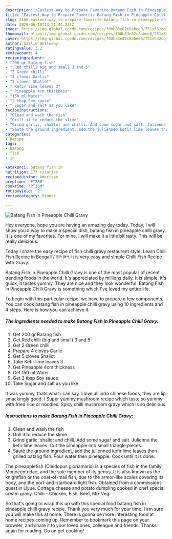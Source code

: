 ```yaml
---
description: "Easiest Way to Prepare Favorite Batang Fish in Pineapple Chilli Gravy"
title: "Easiest Way to Prepare Favorite Batang Fish in Pineapple Chilli Gravy"
slug: 2160-easiest-way-to-prepare-favorite-batang-fish-in-pineapple-chilli-gravy
date: 2020-06-10T13:51:44.231Z
image: https://img-global.cpcdn.com/recipes/f00b83e82c8abee0/751x532cq70/batang-fish-in-pineapple-chilli-gravy-recipe-main-photo.jpg
thumbnail: https://img-global.cpcdn.com/recipes/f00b83e82c8abee0/751x532cq70/batang-fish-in-pineapple-chilli-gravy-recipe-main-photo.jpg
cover: https://img-global.cpcdn.com/recipes/f00b83e82c8abee0/751x532cq70/batang-fish-in-pineapple-chilli-gravy-recipe-main-photo.jpg
author: Sallie Holloway
ratingvalue: 3.2
reviewcount: 4
recipeingredient:
- "200 gr Batang fish"
- " Red chilli big and small 3 and 5"
- "2 Green chilli"
- "4 cloves Garlic"
- "5 cloves Shallot"
- " Kefir lime leaves 3"
- " Pineapple 4cm thickness"
- "150 ml Water"
- "2 tbsp Soy sauce"
- " Sugar and salt as you like"
recipeinstructions:
- "Clean and wash the fish"
- "Grill it to reduce the slime"
- "Grind garlic, shallot and chilli. Add some sugar and salt. Julienne the kefir lime leaves. Cut the pineapple into small triangle pieces."
- "Sauté the ground ingredient, add the julienned kefir lime leaves then grilled batang fish. Pour water then pineapple. Cook until it is done."
categories:
- Recipe
tags:
- batang
- fish
- in

katakunci: batang fish in 
nutrition: 177 calories
recipecuisine: American
preptime: "PT28M"
cooktime: "PT33M"
recipeyield: "2"
recipecategory: Dinner

---
```



![Batang Fish in Pineapple Chilli Gravy](https://img-global.cpcdn.com/recipes/f00b83e82c8abee0/751x532cq70/batang-fish-in-pineapple-chilli-gravy-recipe-main-photo.jpg)

Hey everyone, hope you are having an amazing day today. Today, I will show you a way to make a special dish, batang fish in pineapple chilli gravy. It is one of my favorites. For mine, I will make it a little bit tasty. This will be really delicious.

Today I share the easy recipe of fish chilli gravy restaurent style. Learn Chilli Fish Recipe in Bengali / চিলি ফিশ. It is very easy and simple Chilli Fish Recipe with Gravy.

Batang Fish in Pineapple Chilli Gravy is one of the most popular of recent trending foods in the world. It's appreciated by millions daily. It is simple, it's quick, it tastes yummy. They are nice and they look wonderful. Batang Fish in Pineapple Chilli Gravy is something which I've loved my entire life.


To begin with this particular recipe, we have to prepare a few components. You can cook batang fish in pineapple chilli gravy using 10 ingredients and 4 steps. Here is how you can achieve it.

<!--inarticleads1-->

##### The ingredients needed to make Batang Fish in Pineapple Chilli Gravy:

1. Get 200 gr Batang fish
1. Get  Red chilli (big and small) 3 and 5
1. Get 2 Green chilli
1. Prepare 4 cloves Garlic
1. Get 5 cloves Shallot
1. Take  Kefir lime leaves 3
1. Get  Pineapple 4cm thickness
1. Get 150 ml Water
1. Get 2 tbsp Soy sauce
1. Take  Sugar and salt as you like


It was yummy, thats what i can say. I love all indo chinese foods, they are lip smackingly good. I Super yummy mushroom recipe which taste so yummy with fried rice or noodles. Spicy chilli mushroom gravy which is so delicious. 

<!--inarticleads2-->

##### Instructions to make Batang Fish in Pineapple Chilli Gravy:

1. Clean and wash the fish
1. Grill it to reduce the slime
1. Grind garlic, shallot and chilli. Add some sugar and salt. Julienne the kefir lime leaves. Cut the pineapple into small triangle pieces.
1. Sauté the ground ingredient, add the julienned kefir lime leaves then grilled batang fish. Pour water then pineapple. Cook until it is done.


The pineapplefish (Cleidopus gloriamaris) is a species of fish in the family Monocentridae, and the sole member of its genus. It is also known as the knightfish or the coat-of-mail fish, due to the armor-like scales covering its body, and the port-and-starboard light fish. Obtained from a commissions quest in Liyue. Cottage cheese and potato dumpling cooked in chef special cream gravy. Chilli - Chicken, Fish, Beef, Mix Veg. 

So that's going to wrap this up with this special food batang fish in pineapple chilli gravy recipe. Thank you very much for your time. I am sure you will make this at home. There is gonna be more interesting food at home recipes coming up. Remember to bookmark this page on your browser, and share it to your loved ones, colleague and friends. Thanks again for reading. Go on get cooking!
